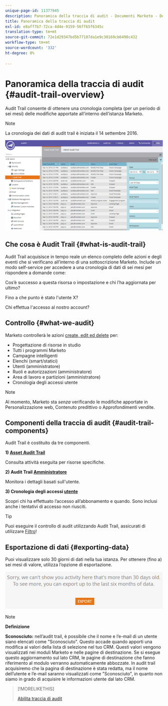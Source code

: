```yaml
---
unique-page-id: 11377945
description: Panoramica della traccia di audit - Documenti Marketo - Documentazione del prodotto
title: Panoramica della traccia di audit
exl-id: e8aff7b7-72ca-4d4e-9159-56ff65f6345c
translation-type: tm+mt
source-git-commit: 72e1d29347bd5b77107da1e9c30169cb6490c432
workflow-type: tm+mt
source-wordcount: '332'
ht-degree: 0%

---
```


# Panoramica della traccia di audit {#audit-trail-overview}

Audit Trail consente di ottenere una cronologia completa (per un periodo di sei mesi) delle modifiche apportate all’interno dell’istanza Marketo.

>[!NOTE]
>
>La cronologia dei dati di audit trail è iniziata il 14 settembre 2016.

![](assets/one.png)

## Che cosa è Audit Trail {#what-is-audit-trail}

Audit Trail acquisisce in tempo reale un elenco completo delle azioni e degli eventi che si verificano all’interno di una sottoscrizione Marketo. Include un modo self-service per accedere a una cronologia di dati di sei mesi per rispondere a domande come:

Cos’è successo a questa risorsa o impostazione e chi l’ha aggiornata per ultimo?

Fino a che punto è stato l&#39;utente X?

Chi effettua l&#39;accesso al nostro account?

## Controllo {#what-we-audit}

Marketo controllerà le azioni [create, edit ed delete](/help/marketo/product-docs/administration/audit-trail/change-details-in-audit-trail.md) per:

* Progettazione di risorse in studio
* Tutti i programmi Marketo
* Campagne intelligenti
* Elenchi (smart/statici)
* Utenti (amministratore)
* Ruoli e autorizzazioni (amministratore)
* Area di lavoro e partizioni (amministratore)
* Cronologia degli accessi utente

>[!NOTE]
>
>Al momento, Marketo sta _senza_ verificando le modifiche apportate in Personalizzazione web, Contenuto predittivo o Approfondimenti vendite.

## Componenti della traccia di audit {#audit-trail-components}

Audit Trail è costituito da tre componenti.

**1)  [Asset Audit Trail](/help/marketo/product-docs/administration/audit-trail/change-details-in-audit-trail.md#asset-audit-trail)**

Consulta attività eseguita per risorse specifiche.

**2) Audit Trail  [Amministratore](/help/marketo/product-docs/administration/audit-trail/change-details-in-audit-trail.md#admin-audit-trail)**

Monitora i dettagli basati sull&#39;utente.

**3) Cronologia degli accessi  [utente](/help/marketo/product-docs/administration/audit-trail/user-login-history.md)**

Scopri chi ha effettuato l’accesso all’abbonamento e quando. Sono inclusi anche i tentativi di accesso non riusciti.

>[!TIP]
>
>Puoi eseguire il controllo di audit utilizzando Audit Trail, assicurati di utilizzare [Filtro](/help/marketo/product-docs/administration/audit-trail/filtering-in-audit-trail.md)!

## Esportazione di dati {#exporting-data}

Puoi visualizzare solo 30 giorni di dati nella tua istanza. Per ottenere (fino a) sei mesi di valore, utilizza l’opzione di esportazione.

![](assets/two.png)

>[!NOTE]
>
>**Definizione**
>
>**Sconosciuto:** nell’audit trail, è possibile che il nome e l’e-mail di un utente siano elencati come &quot;Sconosciuto&quot;. Questo accade quando apporti una modifica ai valori della lista di selezione nel tuo CRM. Questi valori vengono visualizzati nei moduli Marketo e nelle pagine di destinazione. Se si esegue questo aggiornamento sul lato CRM, le pagine di destinazione che fanno riferimento al modulo verranno automaticamente abbozzate. In audit trail acquisiremo che la pagina di destinazione è stata redatta, ma il nome dell’utente e l’e-mail saranno visualizzati come &quot;Sconosciuto&quot;, in quanto non siamo in grado di acquisire le informazioni utente dal lato CRM.

>[!MORELIKETHIS]
>
>[Abilita traccia di audit](/help/marketo/product-docs/administration/audit-trail/enable-audit-trail.md)
